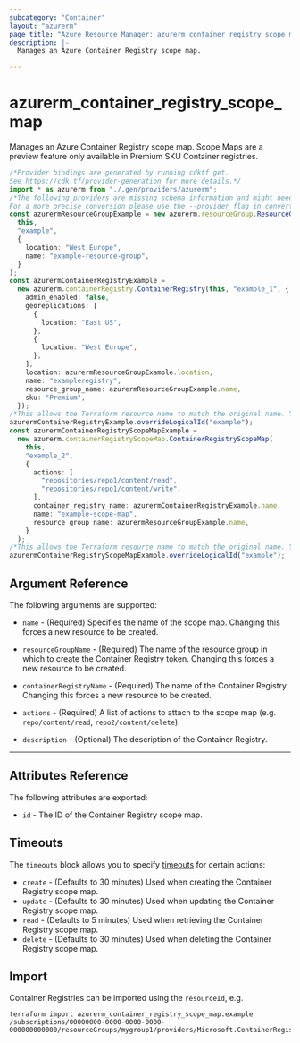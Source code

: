 ```yaml
---
subcategory: "Container"
layout: "azurerm"
page_title: "Azure Resource Manager: azurerm_container_registry_scope_map"
description: |-
  Manages an Azure Container Registry scope map.

---
```


# azurerm\_container\_registry\_scope\_map

Manages an Azure Container Registry scope map.  Scope Maps are a preview feature only available in Premium SKU Container registries.

```typescript
/*Provider bindings are generated by running cdktf get.
See https://cdk.tf/provider-generation for more details.*/
import * as azurerm from "./.gen/providers/azurerm";
/*The following providers are missing schema information and might need manual adjustments to synthesize correctly: azurerm.
For a more precise conversion please use the --provider flag in convert.*/
const azurermResourceGroupExample = new azurerm.resourceGroup.ResourceGroup(
  this,
  "example",
  {
    location: "West Europe",
    name: "example-resource-group",
  }
);
const azurermContainerRegistryExample =
  new azurerm.containerRegistry.ContainerRegistry(this, "example_1", {
    admin_enabled: false,
    georeplications: [
      {
        location: "East US",
      },
      {
        location: "West Europe",
      },
    ],
    location: azurermResourceGroupExample.location,
    name: "exampleregistry",
    resource_group_name: azurermResourceGroupExample.name,
    sku: "Premium",
  });
/*This allows the Terraform resource name to match the original name. You can remove the call if you don't need them to match.*/
azurermContainerRegistryExample.overrideLogicalId("example");
const azurermContainerRegistryScopeMapExample =
  new azurerm.containerRegistryScopeMap.ContainerRegistryScopeMap(
    this,
    "example_2",
    {
      actions: [
        "repositories/repo1/content/read",
        "repositories/repo1/content/write",
      ],
      container_registry_name: azurermContainerRegistryExample.name,
      name: "example-scope-map",
      resource_group_name: azurermResourceGroupExample.name,
    }
  );
/*This allows the Terraform resource name to match the original name. You can remove the call if you don't need them to match.*/
azurermContainerRegistryScopeMapExample.overrideLogicalId("example");

```

## Argument Reference

The following arguments are supported:

*   `name` - (Required) Specifies the name of the scope map. Changing this forces a new resource to be created.

*   `resourceGroupName` - (Required) The name of the resource group in which to create the Container Registry token. Changing this forces a new resource to be created.

*   `containerRegistryName` - (Required) The name of the Container Registry. Changing this forces a new resource to be created.

*   `actions` - (Required) A list of actions to attach to the scope map (e.g. `repo/content/read`, `repo2/content/delete`).

*   `description` - (Optional) The description of the Container Registry.

***

## Attributes Reference

The following attributes are exported:

* `id` - The ID of the Container Registry scope map.

## Timeouts

The `timeouts` block allows you to specify [timeouts](https://www.terraform.io/language/resources/syntax#operation-timeouts) for certain actions:

* `create` - (Defaults to 30 minutes) Used when creating the Container Registry scope map.
* `update` - (Defaults to 30 minutes) Used when updating the Container Registry scope map.
* `read` - (Defaults to 5 minutes) Used when retrieving the Container Registry scope map.
* `delete` - (Defaults to 30 minutes) Used when deleting the Container Registry scope map.

## Import

Container Registries can be imported using the `resourceId`, e.g.

```shell
terraform import azurerm_container_registry_scope_map.example /subscriptions/00000000-0000-0000-0000-000000000000/resourceGroups/mygroup1/providers/Microsoft.ContainerRegistry/registries/myregistry1/scopeMaps/scopemap1
```
